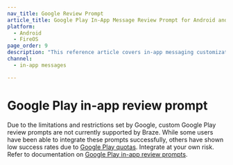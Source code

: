 ```yaml
---
nav_title: Google Review Prompt
article_title: Google Play In-App Message Review Prompt for Android and FireOS
platform: 
  - Android
  - FireOS
page_order: 9
description: "This reference article covers in-app messaging customization options for your Android application."
channel:
  - in-app messages

---
```


# Google Play in-app review prompt

Due to the limitations and restrictions set by Google, custom Google Play review prompts are not currently supported by Braze. While some users have been able to integrate these prompts successfully, others have shown low success rates due to [Google Play quotas](https://developer.android.com/guide/playcore/in-app-review#quotas). Integrate at your own risk. Refer to documentation on [Google Play in-app review prompts](https://developer.android.com/guide/playcore/in-app-review). 
